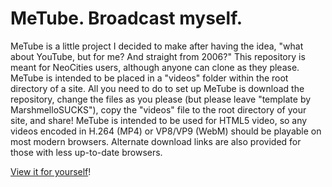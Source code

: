# MeTube. Broadcast myself.
MeTube is a little project I decided to make after having the idea, "what about YouTube, but for me? And straight from 2006?" This repository is meant for NeoCities users, although anyone can clone as they please. MeTube is intended to be placed in a "videos" folder within the root directory of a site. All you need to do to set up MeTube is download the repository, change the files as you please (but please leave "template by MarshmelloSUCKS"), copy the "videos" file to the root directory of your site, and share! MeTube is intended to be used for HTML5 video, so any videos encoded in H.264 (MP4) or VP8/VP9 (WebM) should be playable on most modern browsers. Alternate download links are also provided for those with less up-to-date browsers.

[View it for yourself](https://metube-demo.neocities.org/videos)!
